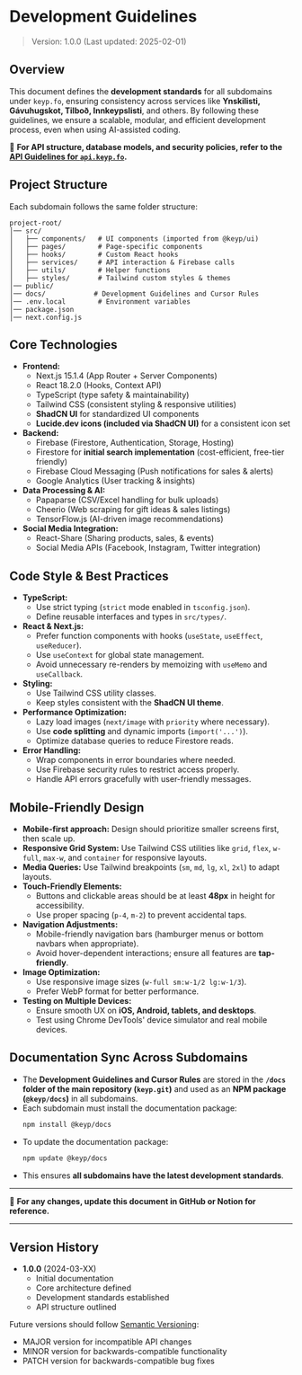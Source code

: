 # Development Guidelines
> Version: 1.0.0 (Last updated: 2025-02-01)

## Overview
This document defines the **development standards** for all subdomains under `keyp.fo`, ensuring consistency across services like **Ynskilisti, Gávuhugskot, Tilboð, Innkeypslisti**, and others. By following these guidelines, we ensure a scalable, modular, and efficient development process, even when using AI-assisted coding.

📌 **For API structure, database models, and security policies, refer to the [API Guidelines for `api.keyp.fo`](#).**

## Project Structure
Each subdomain follows the same folder structure:
```
project-root/
│── src/
│   ├── components/   # UI components (imported from @keyp/ui)
│   ├── pages/        # Page-specific components
│   ├── hooks/        # Custom React hooks
│   ├── services/     # API interaction & Firebase calls
│   ├── utils/        # Helper functions
│   ├── styles/       # Tailwind custom styles & themes
│── public/
│── docs/            # Development Guidelines and Cursor Rules
│── .env.local        # Environment variables
│── package.json
│── next.config.js
```

## Core Technologies
- **Frontend:**
  - Next.js 15.1.4 (App Router + Server Components)
  - React 18.2.0 (Hooks, Context API)
  - TypeScript (type safety & maintainability)
  - Tailwind CSS (consistent styling & responsive utilities)
  - **ShadCN UI** for standardized UI components
  - **Lucide.dev icons (included via ShadCN UI)** for a consistent icon set
- **Backend:**
  - Firebase (Firestore, Authentication, Storage, Hosting)
  - Firestore for **initial search implementation** (cost-efficient, free-tier friendly)
  - Firebase Cloud Messaging (Push notifications for sales & alerts)
  - Google Analytics (User tracking & insights)
- **Data Processing & AI:**
  - Papaparse (CSV/Excel handling for bulk uploads)
  - Cheerio (Web scraping for gift ideas & sales listings)
  - TensorFlow.js (AI-driven image recommendations)
- **Social Media Integration:**
  - React-Share (Sharing products, sales, & events)
  - Social Media APIs (Facebook, Instagram, Twitter integration)

## Code Style & Best Practices
- **TypeScript:**
  - Use strict typing (`strict` mode enabled in `tsconfig.json`).
  - Define reusable interfaces and types in `src/types/`.
- **React & Next.js:**
  - Prefer function components with hooks (`useState`, `useEffect`, `useReducer`).
  - Use `useContext` for global state management.
  - Avoid unnecessary re-renders by memoizing with `useMemo` and `useCallback`.
- **Styling:**
  - Use Tailwind CSS utility classes.
  - Keep styles consistent with the **ShadCN UI theme**.
- **Performance Optimization:**
  - Lazy load images (`next/image` with `priority` where necessary).
  - Use **code splitting** and dynamic imports (`import('...')`).
  - Optimize database queries to reduce Firestore reads.
- **Error Handling:**
  - Wrap components in error boundaries where needed.
  - Use Firebase security rules to restrict access properly.
  - Handle API errors gracefully with user-friendly messages.

## Mobile-Friendly Design
- **Mobile-first approach:** Design should prioritize smaller screens first, then scale up.
- **Responsive Grid System:** Use Tailwind CSS utilities like `grid`, `flex`, `w-full`, `max-w`, and `container` for responsive layouts.
- **Media Queries:** Use Tailwind breakpoints (`sm`, `md`, `lg`, `xl`, `2xl`) to adapt layouts.
- **Touch-Friendly Elements:**
  - Buttons and clickable areas should be at least **48px** in height for accessibility.
  - Use proper spacing (`p-4`, `m-2`) to prevent accidental taps.
- **Navigation Adjustments:**
  - Mobile-friendly navigation bars (hamburger menus or bottom navbars when appropriate).
  - Avoid hover-dependent interactions; ensure all features are **tap-friendly**.
- **Image Optimization:**
  - Use responsive image sizes (`w-full sm:w-1/2 lg:w-1/3`).
  - Prefer WebP format for better performance.
- **Testing on Multiple Devices:**
  - Ensure smooth UX on **iOS, Android, tablets, and desktops**.
  - Test using Chrome DevTools' device simulator and real mobile devices.

## Documentation Sync Across Subdomains
- The **Development Guidelines and Cursor Rules** are stored in the **`/docs` folder of the main repository (`keyp.git`)** and used as an **NPM package (`@keyp/docs`)** in all subdomains.
- Each subdomain must install the documentation package:
  ```bash
  npm install @keyp/docs
  ```
- To update the documentation package:
  ```bash
  npm update @keyp/docs
  ```
- This ensures **all subdomains have the latest development standards**.

---
🚀 **For any changes, update this document in GitHub or Notion for reference.**

---
## Version History
- **1.0.0** (2024-03-XX)
  - Initial documentation
  - Core architecture defined
  - Development standards established
  - API structure outlined

Future versions should follow [Semantic Versioning](https://semver.org/):
- MAJOR version for incompatible API changes
- MINOR version for backwards-compatible functionality
- PATCH version for backwards-compatible bug fixes